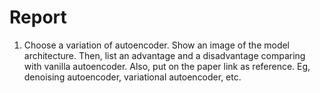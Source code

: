 # Report

1. Choose a variation of autoencoder. Show an image of the model architecture. Then, list an advantage and a disadvantage comparing with vanilla autoencoder. Also, put on the paper link as reference. Eg, denoising autoencoder, variational autoencoder, etc.

